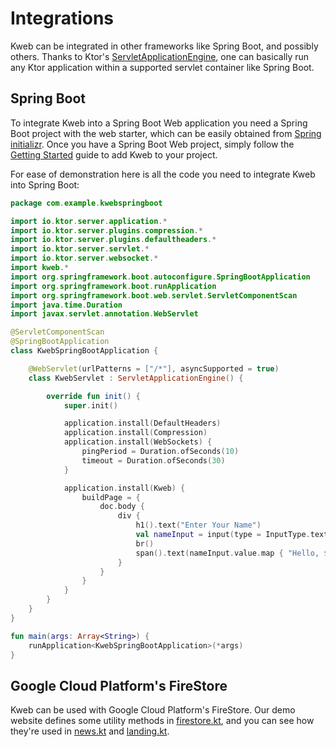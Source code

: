 # Integrations

<!-- toc -->

Kweb can be integrated in other frameworks like Spring Boot, and possibly others. Thanks to Ktor's [ServletApplicationEngine](https://ktor.io/docs/war.html#configure-ktor), one can basically run any Ktor application within a supported servlet container like Spring Boot.

## Spring Boot
To integrate Kweb into a Spring Boot Web application you need a Spring Boot project with the web starter, which can be easily obtained from [Spring initializr](https://start.spring.io/#!language=kotlin&dependencies=web).
Once you have a Spring Boot Web project, simply follow the [Getting Started](https://docs.kweb.io/book/gettingstarted.html) guide to add Kweb to your project.

For ease of demonstration here is all the code you need to integrate Kweb into Spring Boot:

```kotlin
package com.example.kwebspringboot

import io.ktor.server.application.*
import io.ktor.server.plugins.compression.*
import io.ktor.server.plugins.defaultheaders.*
import io.ktor.server.servlet.*
import io.ktor.server.websocket.*
import kweb.*
import org.springframework.boot.autoconfigure.SpringBootApplication
import org.springframework.boot.runApplication
import org.springframework.boot.web.servlet.ServletComponentScan
import java.time.Duration
import javax.servlet.annotation.WebServlet

@ServletComponentScan
@SpringBootApplication
class KwebSpringBootApplication {

    @WebServlet(urlPatterns = ["/*"], asyncSupported = true)
    class KwebServlet : ServletApplicationEngine() {

        override fun init() {
            super.init()

            application.install(DefaultHeaders)
            application.install(Compression)
            application.install(WebSockets) {
                pingPeriod = Duration.ofSeconds(10)
                timeout = Duration.ofSeconds(30)
            }

            application.install(Kweb) {
                buildPage = {
                    doc.body {
                        div {
                            h1().text("Enter Your Name")
                            val nameInput = input(type = InputType.text)
                            br()
                            span().text(nameInput.value.map { "Hello, $it" })
                        }
                    }
                }
            }
        }
    }
}

fun main(args: Array<String>) {
    runApplication<KwebSpringBootApplication>(*args)
}
```

## Google Cloud Platform's FireStore

Kweb can be used with Google Cloud Platform's FireStore. Our demo website defines some utility methods in
[firestore.kt](https://github.com/freenet/freenetorg-website/blob/staging/src/main/kotlin/org/freenet/website/util/firestore.kt),
and you can see how they're used in [news.kt](https://github.com/freenet/freenetorg-website/blob/staging/src/main/kotlin/org/freenet/website/landing/news.kt)
and [landing.kt](https://github.com/freenet/freenetorg-website/blob/staging/src/main/kotlin/org/freenet/website/landing/landing.kt#L85).
